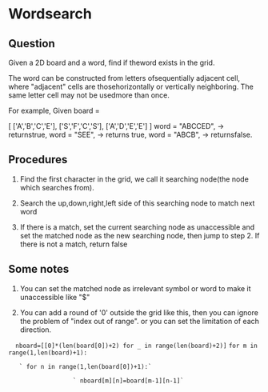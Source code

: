 # Wordsearch

## Question
Given a 2D board and a word, find if theword exists in the grid.
 
The word can be constructed from letters ofsequentially adjacent cell, where "adjacent" cells are thosehorizontally or vertically neighboring. The same letter cell may not be usedmore than once.
 
For example,
Given board =
 
[
 ['A','B','C','E'],
 ['S','F','C','S'],
 ['A','D','E','E']
]
word = "ABCCED", -> returnstrue,
word = "SEE", -> returns true,
word = "ABCB", -> returnsfalse.

## Procedures
 1. Find the first character in the grid, we call it searching node(the node which searches from).
 
 2. Search the up,down,right,left side of this searching node to match next word
 
 3. If there is a match, set the current searching node as unaccessible and set the matched node as the new searching node, then jump to step 2.
    If there is not a match, return false
    
 ## Some notes
 1. You can set the matched node as irrelevant symbol or word to make it unaccessible like "$"
 
 2. You can add a round of '0' outside the grid like this, then you can ignore the problem of "index out of range". or you can set the limitation of each direction.

 
 `  nboard=[[0]*(len(board[0])+2) for _ in range(len(board)+2)]`
    `for m in range(1,len(board)+1):`
    
       ` for n in range(1,len(board[0])+1):`
        
                      ` nboard[m][n]=board[m-1][n-1]`
                       
    
  
